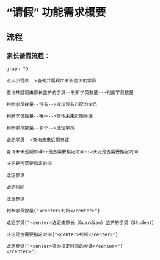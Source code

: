 # “请假” 功能需求概要

## 流程

### 家长请假流程：

```mermaid
graph TD

进入小程序-->查询并展现由家长监护的学员

查询并展现由家长监护的学员--判断学员数量-->判断学员数量

判断学员数量--没有-->提示没有匹配的学员

判断学员数量--唯一-->查询未来近期参课

判断学员数量--多个-->选定学员

选定学员-->查询未来近期参课

查询未来近期参课--是否需要指定时间-->决定是否需要指定时间

决定是否需要指定时间

选定参课

选定时间

选定参课

判断学员数量{"<center>判断</center>"}

选定学员["<center>选定由家长（Guardian）监护的学员（Student）

决定是否需要指定时间{"<center>判断</center>"}

选定参课["<center>查询指定时间的参课</center>"]
</center>"]

```
<!--stackedit_data:
eyJoaXN0b3J5IjpbMTI4NjQ4NDM5NCwxOTQ5ODk1MTUzLC0zOT
M0Njc1OTIsLTEyODgyMTI2MTMsMTk2OTU3ODQ2MSwtMjEwOTQ3
MzYzMiw2NTM4NzY2MSwyMzY4NDM0MywyMTAzOTIzMzIyLDgzMj
U1ODQ5NCwtMTMwMDIwOTk1NCw3MzA5OTgxMTZdfQ==
-->